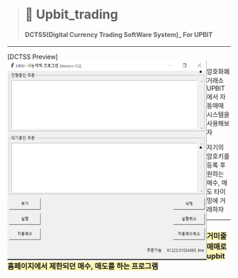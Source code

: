 ># 🎁 Upbit_trading
>#### DCTSS(Digital Currency Trading SoftWare System)_ For UPBIT
---

[DCTSS Preview]<img src="./ReadmeImg.png" width ="450" height ="450" align='left'>


+ 암호화폐 거래소 UPBIT에서 자동매매 시스템을 사용해보자

+ 자기의 암호키를 등록 후 원하는 매수, 매도 타이밍에 거래하자

---

### <span style='background-color: #fff5b1'> **거미줄 매매로 upbit 홈페이지에서 제한되던 매수, 매도를 하는 프로그램** </span>
